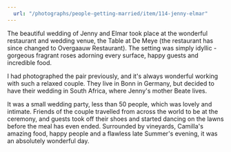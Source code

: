 ```yaml
---
  url: "/photographs/people-getting-married/item/114-jenny-elmar"
---
```


The beautiful wedding of Jenny and Elmar took place at the wonderful restaurant and wedding venue, the Table at De Meye (the restaurant has since changed to Overgaauw Restaurant). The setting was simply idyllic - gorgeous fragrant roses adorning every surface, happy guests and incredible food.

I had photographed the pair previously, and it's always wonderful working with such a relaxed couple. They live in Bonn in Germany, but decided to have their wedding in South Africa, where Jenny's mother Beate lives.

It was a small wedding party, less than 50 people, which was lovely and intimate. Friends of the couple travelled from across the world to be at the ceremony, and guests took off their shoes and started dancing on the lawns before the meal has even ended. Surrounded by vineyards, Camilla's amazing food, happy people and a flawless late Summer's evening, it was an absolutely wonderful day.